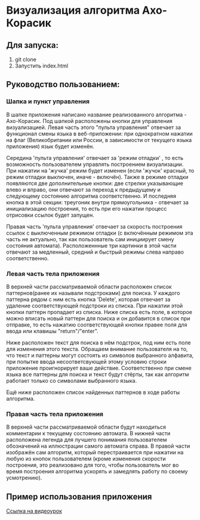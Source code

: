 # Визуализация алгоритма Ахо-Корасик

## Для запуска:
1. git clone
2. Запустить index.html

## Руководство пользованием:

### Шапка и пункт управления
В шапке приложения написано название реализованного алгоритма - Ахо-Корасик.
Под шапкой расположены кнопки для управления визуализацией. Левая часть этого "пульта управления"  отвечает за функционал смены языка в веб-приложении: при однократном нажатии на флаг (Великобритании или России, в зависимости от текущего языка приложения) язык будет изменён. 

Середина 'пульта управления' отвечает за 'режим отладки' , то есть возможность пользователем управлять построением  визуализации. При нажатии на 'жучка' режим будет изменен (если 'жучок' красный, то режим отладки выключен, иначе - включён). Также в режиме отладки появляются две дополнительные кнопки: две стрелки указывающие влево и вправо, они отвечают за переход к предыдущему и следующему состоянию алгоритма соответственно. И последняя кнопка в этой секции: треугоник внутри прямоугольника - отвечает за инициализацию построения, то есть при его нажатии процесс отрисовки ссылок будет запущен. 

Правая часть 'пульта управления' отвечает за скорость построения ссылок с выключенным режимом отладки (с включённым режимом эта часть не актуально, так как пользователь сам инициирует смену состояния автомата). Расположеннные три картинки в этой части отвечают за медленный, средний и быстрый режимы слева направо соответственно.

### Левая часть тела приложения
В верхней части рассматриваемой области расположен список паттернов(ранее их называли подстроками) для поиска. У каждого паттерна рядом с ним есть кнопка 'Delete', которая отвечает за удаление соответствующей подстроки из списка. При нажатии этой кнопки паттерн пропадает из списка. Ниже списка есть поле, в которое можно вписать новый паттерн для поиска и он добавится в список при отправке, то есть нажатию соответствующей кнопки правее поля для ввода или клавишы "return"/"enter".

Ниже расположен текст для поиска в нём подстрок, под ним есть поле для изменения этого текста. Обращаем внимание пользователя на то, что текст и паттерны могут состоять из символов выбранного алфавита, при попытке ввода несоответсвующей этому условию строки приложение проигнорирует ваше действие. Соответственно при смене языка все паттерны для поиска и текст будут стёрты, так как алгоритм работает только со символами выбранного языка.

Ещё ниже расположен список найденных паттернов в ходе работы алгоритма.

### Правая часть тела приложения

В верхней части рассматриваемой области будут находиться комментарии к текущему состоянию автомата. В нижней части расположена легенда для лучшего понимания пользователем обозначений на иллюстрации самого автомата справа. В правой части изображён сам алгоритм, который перестраивается при нажатии на любую из кнопок пользователем (кроме изменения скорости построения, это реализовано для того, чтобы пользователь мог во время построения алгоритма ускорять и замедлять работу по своему усмотрению).

## Пример использования приложения

[Ссылка на видеоурок](https://www.icloud.com/iclouddrive/092brtoXEJsLtYqrJ0OLioq_w#%D0%9F%D1%80%D0%B8%D0%BC%D0%B5%D1%80_%D0%B8%D1%81%D0%BF%D0%BE%D0%BB%D1%8C%D0%B7%D0%BE%D0%B2%D0%B0%D0%BD%D0%B8%D1%8F_%D0%B2%D0%B5%D0%B1-%D0%BF%D1%80%D0%B8%D0%BB%D0%BE%D0%B6%D0%B5%D0%BD%D0%B8%D1%8F)
